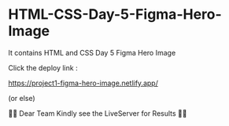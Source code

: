 # HTML-CSS-Day-5-Figma-Hero-Image
It contains HTML and CSS Day 5 Figma Hero Image

Click the deploy link :

https://project1-figma-hero-image.netlify.app/

(or else)

👀👀 Dear Team Kindly see the LiveServer for Results 👀👀     


